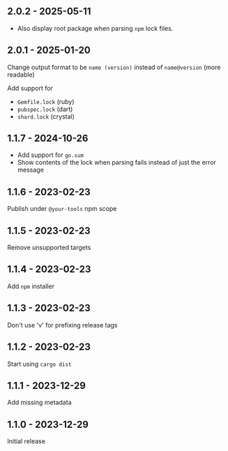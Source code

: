 ## 2.0.2 - 2025-05-11

* Also display root package when parsing `npm` lock files.

## 2.0.1 - 2025-01-20

Change output format to be `name (version)` instead of `name@version` (more readable)

Add support for

- `Gemfile.lock` (ruby)
- `pubspec.lock` (dart)
- `shard.lock` (crystal)

## 1.1.7 - 2024-10-26

* Add support for `go.sum`
* Show contents of the lock when parsing fails instead of just the error message

## 1.1.6 - 2023-02-23

Publish under `@your-tools` npm scope

## 1.1.5 - 2023-02-23

Remove unsupported targets

## 1.1.4 - 2023-02-23

Add `npm` installer

## 1.1.3 - 2023-02-23

Don't use 'v' for prefixing release tags

## 1.1.2 - 2023-02-23

Start using `cargo dist`

## 1.1.1 - 2023-12-29

Add missing metadata

## 1.1.0 - 2023-12-29

Initial release
